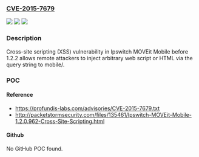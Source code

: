 ### [CVE-2015-7679](https://cve.mitre.org/cgi-bin/cvename.cgi?name=CVE-2015-7679)
![](https://img.shields.io/static/v1?label=Product&message=n%2Fa&color=blue)
![](https://img.shields.io/static/v1?label=Version&message=n%2Fa&color=blue)
![](https://img.shields.io/static/v1?label=Vulnerability&message=n%2Fa&color=brighgreen)

### Description

Cross-site scripting (XSS) vulnerability in Ipswitch MOVEit Mobile before 1.2.2 allows remote attackers to inject arbitrary web script or HTML via the query string to mobile/.

### POC

#### Reference
- https://profundis-labs.com/advisories/CVE-2015-7679.txt
- http://packetstormsecurity.com/files/135461/Ipswitch-MOVEit-Mobile-1.2.0.962-Cross-Site-Scripting.html

#### Github
No GitHub POC found.

